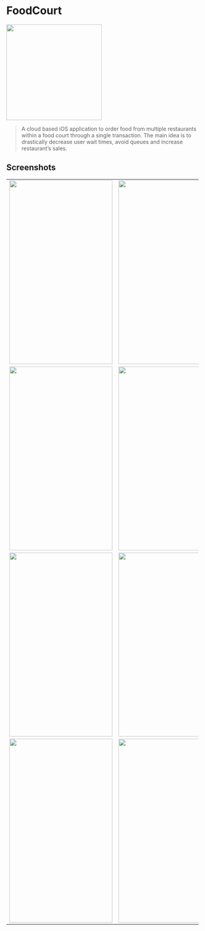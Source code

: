 # FoodCourt

<img src="https://i.imgur.com/c8WW68T.png"  width="250" height="250">

> A cloud based iOS application to order food from multiple restaurants within a food court through a single transaction. The main idea is to drastically decrease user wait times, avoid queues and increase restaurant’s sales. 

## Screenshots

<table>
  <tr>
    <td><img src="https://imgur.com/8n1sH8L.png" height = "480" width="270"></td>
    <td><img src="https://imgur.com/cOvu96t.png" height = "480" width="270"></td>
    <td><img src="https://imgur.com/c2zTRPl.png" height = "480" width="270"></td>
  </tr>
  <tr>
    <td><img src="https://imgur.com/5IbMZmr.png" height = "480" width="270"></td>
    <td><img src="https://imgur.com/oYmsMKS.png" height = "480" width="270"></td>
    <td><img src="https://imgur.com/nQgZ9Us.png" height = "480" width="270"></td>
  </tr>
  <tr>
    <td><img src="https://imgur.com/U5d5jky.png" height = "480" width="270"></td>
    <td><img src="https://imgur.com/fyAJIOB.png" height = "480" width="270"></td>
    <td><img src="https://imgur.com/ls4Z0uJ.png" height = "480" width="270"></td>
  </tr>
  <tr>
    <td><img src="https://imgur.com/5Wdmmqk.png" height = "480" width="270"></td>
    <td><img src="https://imgur.com/culKDfj.png" height = "480" width="270"></td>
    <td><img src="https://imgur.com/EP2mTWo.png" height = "480" width="270"></td>
  </tr>
</table>
